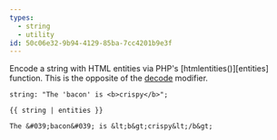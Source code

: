 ```yaml
---
types:
  - string
  - utility
id: 50c06e32-9b94-4129-85ba-7cc4201b9e3f
---
```

Encode a string with HTML entities via PHP's [htmlentities()][entities] function. This is the opposite of the [decode](#decode) modifier.

```.language-yaml
string: "The 'bacon' is <b>crispy</b>";
```

```
{{ string | entities }}
```

```.language-output
The &#039;bacon&#039; is &lt;b&gt;crispy&lt;/b&gt;
```

[decode]: http://php.net/manual/en/function.htmlentities.php
